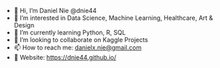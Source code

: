 - 👋 Hi, I’m Daniel Nie @dnie44
- 👀 I’m interested in Data Science, Machine Learning, Healthcare, Art & Design
- 🌱 I’m currently learning Python, R, SQL
- 💞️ I’m looking to collaborate on Kaggle Projects
- 📫 How to reach me: danielx.nie@gmail.com
- :link: Website: https://dnie44.github.io/

<!---
dnie44/dnie44 is a ✨ special ✨ repository because its `README.md` (this file) appears on your GitHub profile.
You can click the Preview link to take a look at your changes.
--->
